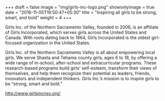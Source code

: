 +++
draft = false
image = "img/girls-inc-logo.png"
showonlyimage = true
date = "2016-11-05T19:50:47+05:30"
title = "Inspiring all girls to be strong, smart, and bold"
weight = 4
+++

Girls Inc. of the Northern Sacramento Valley, founded in 2006, is an affiliate of Girls Incorporated, which serves girls across the United States and Canada. With roots dating back to 1864, Girls Incorporated is the oldest girl-focused organization in the United States.

Girls Inc. of the Northern Sacramento Valley is all about empowering local girls. We serve Shasta and Tehama county girls, ages 6 to 18, by offering a wide range of in-school, after-school and extracurricular programs. These research-based programs build girls’ self-esteem, transform their views of themselves, and help them recognize their potential as leaders, friends, innovators and independent thinkers. Girls Inc.’s mission is to inspire girls to be “strong, smart and bold.”

http://www.girlsincnsv.org/
